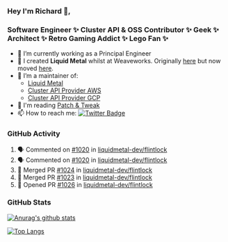 ### Hey I'm Richard 👋, 

<h3 align="left">Software Engineer ✨ Cluster API & OSS Contributor ✨ Geek ✨ Architect ✨ Retro Gaming Addict ✨ Lego Fan ✨</h3>

- 🔭 I’m currently working as a Principal Engineer
- 📯 I created **Liquid Metal** whilst at Weaveworks. Originally [here](https://github.com/weaveworks-liquidmetal) but now moved [here](https://github.com/liquidmetal-dev).
- 👯 I’m a maintainer of:
  -  [Liquid Metal](https://github.com/liquidmetal-dev)
  -  [Cluster API Provider AWS](https://github.com/kubernetes-sigs/cluster-api-provider-aws)
  -  [Cluster API Provider GCP](https://github.com/kubernetes-sigs/cluster-api-provider-gcp)
- 💬 I'm reading [Patch & Tweak](https://bjooks.com/products/patch-tweak-exploring-modular-synthesis)
- 📫 How to reach me: [![Twitter Badge](https://img.shields.io/badge/-@fruit_case-00acee?style=flat&logo=Twitter&logoColor=white)](https://twitter.com/intent/follow?screen_name=fruit_case "Follow on Twitter")

### GitHub Activity 

<!--START_SECTION:activity-->
1. 🗣 Commented on [#1020](https://github.com/liquidmetal-dev/flintlock/pull/1020#issuecomment-2661344383) in [liquidmetal-dev/flintlock](https://github.com/liquidmetal-dev/flintlock)
2. 🗣 Commented on [#1020](https://github.com/liquidmetal-dev/flintlock/pull/1020#issuecomment-2661344311) in [liquidmetal-dev/flintlock](https://github.com/liquidmetal-dev/flintlock)
3. 🎉 Merged PR [#1024](https://github.com/liquidmetal-dev/flintlock/pull/1024) in [liquidmetal-dev/flintlock](https://github.com/liquidmetal-dev/flintlock)
4. 🎉 Merged PR [#1023](https://github.com/liquidmetal-dev/flintlock/pull/1023) in [liquidmetal-dev/flintlock](https://github.com/liquidmetal-dev/flintlock)
5. 💪 Opened PR [#1026](https://github.com/liquidmetal-dev/flintlock/pull/1026) in [liquidmetal-dev/flintlock](https://github.com/liquidmetal-dev/flintlock)
<!--END_SECTION:activity-->

### GitHub Stats

[![Anurag's github stats](https://github-readme-stats.vercel.app/api?username=richardcase&count_private=true&show_icons=true)](https://github.com/anuraghazra/github-readme-stats)

[![Top Langs](https://github-readme-stats.vercel.app/api/top-langs/?username=richardcase&hide=html&layout=compact)](https://github.com/anuraghazra/github-readme-stats)
